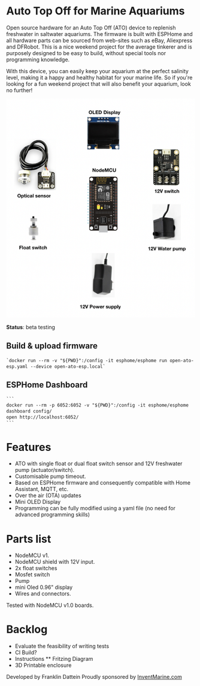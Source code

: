 # Auto Top Off for Marine Aquariums

Open source hardware for an Auto Top Off (ATO) device to replenish freshwater in saltwater aquariums. 
The firmware is built with  ESPHome and all hardware parts can be sourced from web-sites such as eBay, Aliexpress and DFRobot.
This is a nice weekend project for the average tinkerer and is purposely designed to be easy to build, without special tools nor programming knowledge.


With this device, you can easily keep your aquarium at the perfect salinity level, making it a happy and healthy habitat for your marine life. 
So if you're looking for a fun weekend project that will also benefit your aquarium, look no further!


![](./img/open-ato-esp.png)

**Status**: beta testing

 ## Build & upload firmware
    `docker run --rm -v "${PWD}":/config -it esphome/esphome run open-ato-esp.yaml --device open-ato-esp.local`

 ## ESPHome Dashboard
    ```
    docker run --rm -p 6052:6052 -v "${PWD}":/config -it esphome/esphome dashboard config/
    open http://localhost:6052/
    ```

# Features
 * ATO with single float or dual float switch sensor and 12V freshwater pump (actuator/switch).
 * Customisable pump timeout.
 * Based on ESPHome firmware and consequently compatible with Home Assistant, MQTT, etc.
 * Over the air (OTA) updates
 * Mini OLED Display
 * Programming can be fully modified using a yaml file (no need for advanced programming skills)


# Parts list
 * NodeMCU v1.
 * NodeMCU shield with 12V input.
 * 2x float switches
 * Mosfet switch
 * Pump
 * mini Oled 0.96" display
 * Wires and connectors.
 
Tested with NodeMCU v1.0 boards.


# Backlog
* Evaluate the feasibility of writing tests
* CI Build?
* Instructions
  ** Fritzing Diagram
* 3D Printable enclosure

Developed by Franklin Dattein
Proudly sponsored by [InventMarine.com](http://inventmarine.com)